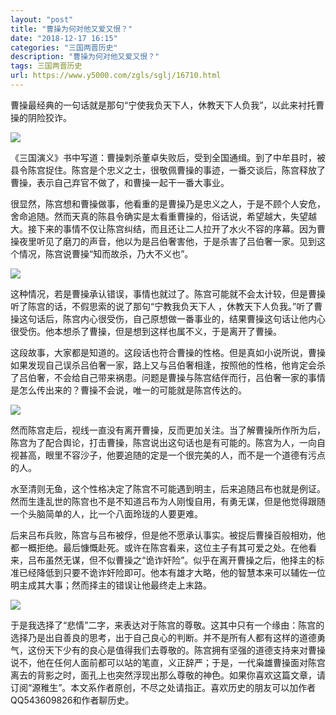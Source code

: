 ```yaml
---
layout: "post"
title: "曹操为何对他又爱又恨？"
date: "2018-12-17 16:15"
categories: "三国两晋历史"
description: "曹操为何对他又爱又恨？"
tags: 三国两晋历史
url: https://www.y5000.com/zgls/sglj/16710.html
---
```






曹操最经典的一句话就是那句“宁使我负天下人，休教天下人负我”，以此来衬托曹操的阴险狡诈。

![](https://img.y5000.com/uploads/allimg/170313/8-1F313101A5X5.jpg)

《三国演义》书中写道：曹操刺杀董卓失败后，受到全国通缉。到了中牟县时，被县令陈宫捉住。陈宫是个忠义之士，很敬佩曹操的事迹，一番交谈后，陈宫释放了曹操，表示自己弃官不做了，和曹操一起干一番大事业。

很显然，陈宫想和曹操做事，他看重的是曹操乃是忠义之人，于是不顾个人安危，舍命追随。然而天真的陈县令确实是太看重曹操的，俗话说，希望越大，失望越大。接下来的事情不仅让陈宫纠结，而且还让二人拉开了水火不容的序幕。因为曹操夜里听见了磨刀的声音，他以为是吕伯奢害他，于是杀害了吕伯奢一家。见到这个情况，陈宫说曹操“知而故杀，乃大不义也”。

![](https://img.y5000.com/uploads/allimg/170313/8-1F313101F25b.jpg)

这种情况，若是曹操承认错误，事情也就过了。陈宫可能就不会太计较，但是曹操听了陈宫的话，不假思索的说了那句“宁教我负天下人
，休教天下人负我。”听了曹操这句话后，陈宫内心很受伤，自己原想做一番事业的，结果曹操这句话让他内心很受伤。他本想杀了曹操，但是想到这样也属不义，于是离开了曹操。

这段故事，大家都是知道的。这段话也符合曹操的性格。但是真如小说所说，曹操如果发现自己误杀吕伯奢一家，路上又与吕伯奢相逢，按照他的性格，他肯定会杀了吕伯奢，不会给自己带来祸患。问题是曹操与陈宫结伴而行，吕伯奢一家的事情是怎么传出来的？曹操不会说，唯一的可能就是陈宫传达的。

![](https://img.y5000.com/uploads/allimg/170313/8-1F313101G4448.jpg)

然而陈宫走后，视线一直没有离开曹操，反而更加关注。当了解曹操所作所为后，陈宫为了配合舆论，打击曹操，陈宫说出这句话也是有可能的。陈宫为人，一向自视甚高，眼里不容沙子，他要追随的定是一个很完美的人，而不是一个道德有污点的人。

水至清则无鱼，这个性格决定了陈宫不可能遇到明主，后来追随吕布也就是例证。然而生逢乱世的陈宫也不是不知道吕布为人刚愎自用，有勇无谋，但是他觉得跟随一个头脑简单的人，比一个八面玲珑的人要更难。

后来吕布兵败，陈宫与吕布被俘，但是他不愿承认事实。被捉后曹操百般相劝，他都一概拒绝。最后慷慨赴死。或许在陈宫看来，这位主子有其可爱之处。在他看来，吕布虽然无谋，但不似曹操之“诡诈奸险”。似乎在离开曹操之后，他择主的标准已经降低到只要不诡诈奸险即可。他本有雄才大略，他的智慧本来可以辅佐一位明主成其大事；然而择主的错误让他最终走上末路。

![](https://img.y5000.com/uploads/allimg/170313/1019115b0-0.jpg)

于是我选择了“悲情”二字，来表达对于陈宫的尊敬。这其中只有一个缘由：陈宫的选择乃是出自善良的思考，出于自己良心的判断。并不是所有人都有这样的道德勇气，这份天下少有的良心是值得我们去尊敬的。陈宫拥有坚强的道德支持来对曹操说不，他在任何人面前都可以站的笔直，义正辞严；于是，一代枭雄曹操面对陈宫离去的背影之时，面孔上也突然浮现出那么尊敬的神色。如果你喜欢这篇文章，请订阅“源稚生”。本文系作者原创，不尽之处请指正。喜欢历史的朋友可以加作者QQ543609826和作者聊历史。
